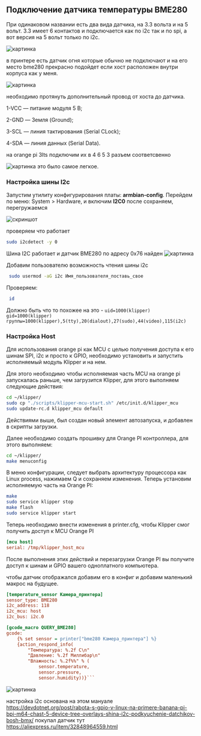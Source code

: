 <h2>Подключение датчика температуры BME280</h2>


При одинаковом названии есть два вида датчика, на 3.3 вольта и на 5 вольт. 
3.3 имеет 6 контактов и подключается как по i2c так и по spi, а вот версия на 5 вольт только по i2c.

![картинка](bme280.jpg)

в принтере есть датчик огня которые обычно не подключают и на его место bme280 прекрасно подойдет если хост расположен внутри корпуса как у меня.

![картинка](bme280_.jpg)

необходимо протянуть дополнительный провод от хоста до датчика. 

1-VCC — питание модуля 5 В;

2-GND —  Земля (Ground);

3-SCL — линия тактирования (Serial CLock);

4-SDA — линия данных (Serial Data).

на orange pi 3lts подключим их в 4 6 5 3 разъем соответсвенно

![картинка](pinout.jpg)
 это было самое легкое. 

<h3>Настройка шины I2c</h3>
Запустим утилиту конфигурирования платы:  <b>armbian-config</b>. Перейдем по меню: System > Hardware, и включим <b>I2C0</b> после сохраняем, перегружаемся

![скриншот](arm_conf.jpg)

проверяем что работает

```bash
sudo i2cdetect -y 0
```
Шина I2C работает и датчик BME280 по адресу 0x76 найден 
![картинка](map_i2c0.jpg)

Добавим пользователю возможность чтения шины i2c

```bash
 sudo usermod -aG i2c Имя_пользователя_поставь_свое
 ```
 Проверяем:

```bash
 id
 ```
 Должно быть что то похожее на это - ```uid=1000(klipper) gid=1000(klipper) группы=1000(klipper),5(tty),20(dialout),27(sudo),44(video),115(i2c)```

 <h3>Настройка Host</h3>
 Для использования orange pi как MCU с целью получения доступа к его шинам SPI, i2c и просто к GPIO, необходимо установить и запустить исполняемый модуль Klipper и на нем.

Для этого необходимо чтобы исполняемая часть MCU на orange pi запускалась раньше, чем загрузится Klipper, для этого выполняем следующие действия:

```bash
cd ~/klipper/
sudo cp "./scripts/klipper-mcu-start.sh" /etc/init.d/klipper_mcu
sudo update-rc.d klipper_mcu default
```

Действиями выше, был создан новый элемент автозапуска, и добавлен в скрипты загрузки.

Далее необходимо создать прошивку для Orange PI контроллера, для этого выполняем:

```bash
cd ~/klipper/
make menuconfig
```

В меню конфигурации, следует выбрать архитектуру процессора как Linux process, нажимаем Q и сохраняем изменения.
Теперь установим исполняемую часть на Orange PI:
```bash
make
sudo service klipper stop
make flash
sudo service klipper start
```


Теперь необходимо внести изменения в printer.cfg, чтобы Klipper смог получить доступ к MCU Orange PI
```cfg
[mcu host]
serial: /tmp/klipper_host_mcu
```
После выполнения этих действий и перезагрузки Orange PI вы получите доступ к шинам и GPIO вашего одноплатного компьютера.

чтобы датчик отображался добавим его в конфиг и добавим маленький макрос на будущее.
```cfg
[temperature_sensor Камера_принтера]
sensor_type: BME280
i2c_address: 118
i2c_mcu: host
i2c_bus: i2c.0

[gcode_macro QUERY_BME280]
gcode:
    {% set sensor = printer["bme280 Камера_принтера"] %}
    {action_respond_info(
        "Температура: %.2f C\n"
        "Давление: %.2f Миллибар\n"
        "Влажность: %.2f%%" % (
            sensor.temperature,
            sensor.pressure,
            sensor.humidity))}```
```
![картинка](final.jpg)

настройка i2c основана на этом мануале https://devdotnet.org/post/rabota-s-gpio-v-linux-na-primere-banana-pi-bpi-m64-chast-5-device-tree-overlays-shina-i2c-podkyuchenie-datchikov-bosh-bmx/
покупал датчик тут https://aliexpress.ru/item/32848964559.html
